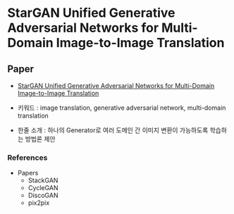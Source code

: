 ﻿# StarGAN Unified Generative Adversarial Networks for Multi-Domain Image-to-Image Translation

## Paper

- [StarGAN Unified Generative Adversarial Networks for Multi-Domain Image-to-Image Translation](https://arxiv.org/pdf/1711.09020.pdf)

- 키워드 : image translation, generative adversarial network, multi-domain translation 

- 한줄 소개 : 하나의 Generator로 여러 도메인 간 이미지 변환이 가능하도록 학습하는 방법론 제안

### References

- Papers
    - StackGAN
    - CycleGAN
    - DiscoGAN
    - pix2pix

